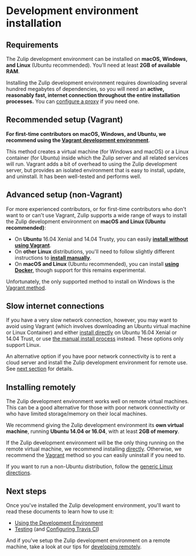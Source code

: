# Development environment installation

## Requirements

The Zulip development environment can be installed on **macOS,
Windows, and Linux** (Ubuntu recommended). You'll need at least **2GB
of available RAM**.

Installing the Zulip development environment requires downloading several hundred
megabytes of dependencies, so you will need an **active, reasonably fast,
internet connection throughout the entire installation processes.** You can
[configure a proxy][configure-proxy] if you need one.

## Recommended setup (Vagrant)

**For first-time contributors on macOS, Windows, and Ubuntu, we recommend using
the [Vagrant development environment][install-vagrant]**.

This method creates a virtual machine (for Windows and macOS) or a Linux
container (for Ubuntu) inside which the Zulip server and all related services
will run. Vagrant adds a bit of overhead to using the Zulip development server, but
provides an isolated environment that is easy to install, update, and
uninstall. It has been well-tested and performs well.

## Advanced setup (non-Vagrant)

For more experienced contributors, or for first-time contributors who don't
want to or can't use Vagrant, Zulip supports a wide range of ways to install
the Zulip development environment on **macOS and Linux (Ubuntu
recommended)**:

* On **Ubuntu** 16.04 Xenial and 14.04 Trusty, you can easily **[install
  without using Vagrant][install-direct]**.
* On **other Linux** distributions, you'll need to follow slightly different
  instructions to **[install manually][install-generic]**.
* On **macOS and Linux** (Ubuntu recommended), you can install **[using
  Docker][install-docker]**, though support for this remains experimental.

Unfortunately, the only supported method to install on Windows is the [Vagrant
method][install-vagrant].

## Slow internet connections

If you have a very slow network connection, however, you may want to avoid
using Vagrant (which involves downloading an Ubuntu virtual machine or Linux
Container) and either [install directly][install-direct] on Ubuntu 16.04 Xenial
or 14.04 Trust, or use [the manual install process][install-generic] instead.
These options only support Linux.

An alternative option if you have poor network connectivity is to rent a cloud
server and install the Zulip development environment for remote use. See [next
section][self-install-remote] for details.

## Installing remotely

The Zulip development environment works well on remote virtual
machines. This can be a good alternative for those with poor network
connectivity or who have limited storage/memory on their local
machines.

We recommend giving the Zulip development environment its **own virtual machine**, running
**Ubuntu 14.04 or 16.04**, with at least **2GB of memory**.

If the Zulip development environment will be the only thing running on
the remote virtual machine, we recommend installing
[directly][install-direct]. Otherwise, we recommend the
[Vagrant][install-vagrant] method so you can easily uninstall if you
need to.

If you want to run a non-Ubuntu distribution, follow the [generic Linux
directions][install-generic].

## Next steps

Once you've installed the Zulip development environment, you'll want
to read these documents to learn how to use it:

* [Using the Development Environment][using-dev-env]
* [Testing][testing] (and [Configuring Travis CI][travis-ci])

And if you've setup the Zulip development environment on a remote
machine, take a look at our tips for
[developing remotely][dev-remote].

[dev-remote]: remote.html
[install-direct]: ../development/setup-advanced.html#installing-directly-on-ubuntu
[install-docker]: ../development/setup-advanced.html#using-docker-experimental
[install-generic]: ../development/setup-advanced.html#installing-manually-on-linux
[install-vagrant]: ../development/setup-vagrant.html
[self-install-remote]: #installing-remotely
[self-slow-internet]: #slow-internet-connections
[configure-proxy]: ../development/setup-vagrant.html#specifying-a-proxy
[using-dev-env]: using.html
[testing]: ../testing/testing.html
[travis-ci]: ../git/cloning.html#step-3-configure-travis-ci-continuous-integration
